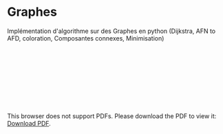 # Graphes
Implémentation d'algorithme sur des Graphes en python (Dijkstra, AFN to AFD, coloration, Composantes connexes, Minimisation)
<object data="https://github.com/jdbonfils/Graphes/blob/master/CompteRendu.pdf" type="application/pdf" width="700px" height="700px">
    <embed src="https://github.com/jdbonfils/Graphes/blob/master/CompteRendu.pdf">
        <p>This browser does not support PDFs. Please download the PDF to view it: <a href="https://github.com/jdbonfils/Graphes/blob/master/CompteRendu.pdf">Download PDF</a>.</p>
    </embed>
</object>
